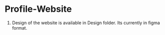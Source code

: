 # Profile-Website
1) Design of the website is available in Design folder. Its currently in figma format.
